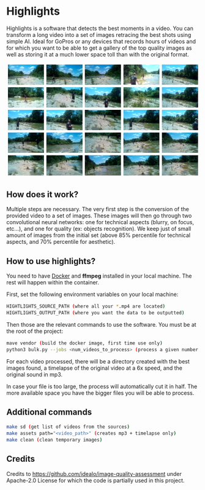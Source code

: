 # Highlights

Highlights is a software that detects the best moments in a video. You can transform a long video into a set of images retracing the best shots using simple AI. Ideal for GoPros or any devices that records hours of videos and for which you want to be able to get a gallery of the top quality images as well as storing it at a much lower space toll than with the original format.

<img src="./img/gallery.png" width="900px" />

## How does it work?

Multiple steps are necessary. The very first step is the conversion of the provided video to a set of images. These images will then go through two convolutional neural networks: one for technical aspects (blurry, on focus, etc...), and one for quality (ex: objects recognition). We keep just of small amount of images from the initial set (above 85% percentile for technical aspects, and 70% percentile for aesthetic).

## How to use highlights?

You need to have <a href="https://www.docker.com/">Docker</a> and <b>ffmpeg</b> installed in your local machine. The rest will happen within the container.

First, set the following environment variables on your local machine:

```sh
HIGHTLIGHTS_SOURCE_PATH (where all your *.mp4 are located)
HIGHTLIGHTS_OUTPUT_PATH (where you want the data to be outputted)
```

Then those are the relevant commands to use the software. You must be at the root of the project:

```sh
mave vendor (build the docker image, first time use only)
python3 bulk.py --jobs <num_videos_to_process> (process a given number of videos)
```

For each video processed, there will be a directory created with the best images found, a timelapse of the original video at a 6x speed, and the original sound in mp3.

In case your file is too large, the process will automatically cut it in half. The more available space you have the bigger files you will be able to process.

## Additional commands

```sh
make sd (get list of videos from the sources)
make assets path="<video_path>" (creates mp3 + timelapse only)
make clean (clean temporary images)
```

## Credits

Credits to https://github.com/idealo/image-quality-assessment under Apache-2.0 License for which the code is partially used in this project.

